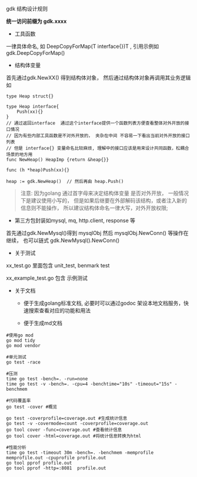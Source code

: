gdk 结构设计规则

**统一访问前缀为 gdk.xxxx**

- 工具函数

一律具体命名, 如 DeepCopyForMap(T interface{})T , 引用示例如 gdk.DeepCopyForMap() 

- 结构体变量

首先通过gdk.NewXX() 得到结构体对象， 然后通过结构体对象再调用其业务逻辑如
```golang
type Heap struct{} 

type Heap interface{
    Push(xx){}
}
// 通过返回interface  通过这个interface提供一个函数列表方便查看整体对外开放的接口情况
// 因为有些内部工具函数是不对外开放的， 夹杂在中间 不容易一下看出当前对外开放的接口列表
// 但是 interface{} 变量命名比较麻烦, 理解中的接口应该是用来设计共同函数，松耦合场景的地方用
func NewHeap() HeapImp {return &heap{}}

func (h *heap)Push(xx){}

heap := gdk.NewHeap()  // 然后再由 heap.Push()
```

> 注意: 因为golang 通过首字母来决定结构体变量 是否对外开放， 一般情况下是建议使用小写的， 但是如果后继要在外部解码该结构，或者注入新的信息则不能操作， 所以建议结构体命名一律大写，对外开放权限;

- 第三方包封装如mysql, mq, http.client, response 等

首先通过gdk.NewMysql()得到 mysqlObj 然后 mysqlObj.NewConn() 等操作在继续， 也可以链式 gdk.NewMysql().NewConn()


- 关于测试

xx_test.go 里面包含 unit_test, benmark test 

xx_example_test.go 包含 示例测试

- 关于文档 

    - 便于生成golang标准文档, 必要时可以通过godoc 架设本地文档服务，快速搜索查看对应的功能和用法

    - 便于生成md文档


```shell
#使用go mod
go mod tidy
go mod vendor

#单元测试
go test -race

#压测
time go test -bench=. -run=none
time go test -v -bench=. -cpu=4 -benchtime="10s" -timeout="15s" -benchmem

#代码覆盖率
go test -cover #概览

go test -coverprofile=coverage.out #生成统计信息
go test -v -covermode=count -coverprofile=coverage.out
go tool cover -func=coverage.out #查看统计信息
go tool cover -html=coverage.out #将统计信息转换为html

#性能分析
time go test -timeout 30m -bench=. -benchmem -memprofile memprofile.out -cpuprofile profile.out
go tool pprof profile.out
go tool pprof -http=:8081  profile.out
```
